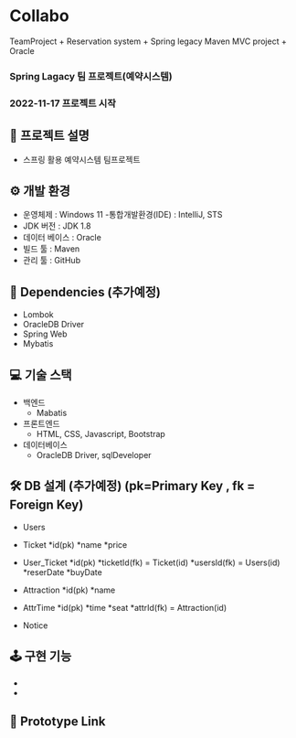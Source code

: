 # Collabo
TeamProject + Reservation system + Spring legacy Maven MVC project + Oracle

### Spring Lagacy 팀 프로젝트(예약시스템)
### 2022-11-17 프로젝트 시작

## 📢 프로젝트 설명
- 스프링 활용 예약시스템 팀프로젝트


## ⚙ 개발 환경
- 운영체제 : Windows 11
-통합개발환경(IDE) : IntelliJ, STS
- JDK 버전 : JDK 1.8
- 데이터 베이스 : Oracle
- 빌드 툴 : Maven
- 관리 툴 : GitHub


## 🔌 Dependencies (추가예정)
- Lombok
- OracleDB Driver
- Spring Web
- Mybatis


## 💻 기술 스택
- 백엔드
  - Mabatis
- 프론트엔드
  - HTML, CSS, Javascript, Bootstrap
- 데이터베이스
  - OracleDB Driver, sqlDeveloper


## 🛠 DB 설계 (추가예정) (pk=Primary Key , fk = Foreign Key)
- Users

- Ticket
  *id(pk)
  *name
  *price
  
- User_Ticket
  *id(pk)
  *ticketId(fk) = Ticket(id)
  *usersId(fk) = Users(id)
  *reserDate
  *buyDate
  
- Attraction
  *id(pk)
  *name

- AttrTime
  *id(pk)
  *time
  *seat
  *attrId(fk) = Attraction(id)
  
- Notice


## 🕹 구현 기능
- 
- 

## 🔗 Prototype Link
